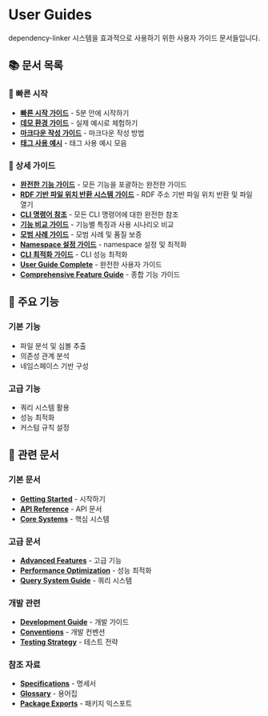 # User Guides

dependency-linker 시스템을 효과적으로 사용하기 위한 사용자 가이드 문서들입니다.

## 📚 문서 목록

### 🚀 빠른 시작
- **[빠른 시작 가이드](./QUICK-START-GUIDE.md)** - 5분 안에 시작하기
- **[데모 환경 가이드](./DEMO-ENVIRONMENT-GUIDE.md)** - 실제 예시로 체험하기
- **[마크다운 작성 가이드](./MARKDOWN-WRITING-GUIDE.md)** - 마크다운 작성 방법
- **[태그 사용 예시](./TAG-USAGE-EXAMPLES.md)** - 태그 사용 예시 모음

### 📖 상세 가이드
- **[완전한 기능 가이드](./COMPLETE-FEATURE-GUIDE.md)** - 모든 기능을 포괄하는 완전한 가이드
- **[RDF 기반 파일 위치 반환 시스템 가이드](./RDF-FILE-SYSTEM-GUIDE.md)** - RDF 주소 기반 파일 위치 반환 및 파일 열기
- **[CLI 명령어 참조](./CLI-COMMAND-REFERENCE.md)** - 모든 CLI 명령어에 대한 완전한 참조
- **[기능 비교 가이드](./FEATURE-COMPARISON.md)** - 기능별 특징과 사용 시나리오 비교
- **[모범 사례 가이드](./BEST-PRACTICES-GUIDE.md)** - 모범 사례 및 품질 보증
- **[Namespace 설정 가이드](./NAMESPACE-CONFIG-GUIDE.md)** - namespace 설정 및 최적화
- **[CLI 최적화 가이드](./CLI-OPTIMIZATION-GUIDE.md)** - CLI 성능 최적화
- **[User Guide Complete](./USER-GUIDE-COMPLETE.md)** - 완전한 사용자 가이드
- **[Comprehensive Feature Guide](./COMPREHENSIVE-FEATURE-GUIDE.md)** - 종합 기능 가이드

## 🎯 주요 기능

### 기본 기능
- 파일 분석 및 심볼 추출
- 의존성 관계 분석
- 네임스페이스 기반 구성

### 고급 기능
- 쿼리 시스템 활용
- 성능 최적화
- 커스텀 규칙 설정

## 📖 관련 문서

### 기본 문서
- **[Getting Started](../01-getting-started/README.md)** - 시작하기
- **[API Reference](../03-api-reference/README.md)** - API 문서
- **[Core Systems](../04-core-systems/README.md)** - 핵심 시스템

### 고급 문서
- **[Advanced Features](../05-advanced-features/README.md)** - 고급 기능
- **[Performance Optimization](../05-advanced-features/PERFORMANCE-OPTIMIZATION.md)** - 성능 최적화
- **[Query System Guide](../04-core-systems/QUERY-SYSTEM-GUIDE.md)** - 쿼리 시스템

### 개발 관련
- **[Development Guide](../06-development/README.md)** - 개발 가이드
- **[Conventions](../06-development/CONVENTIONS.md)** - 개발 컨벤션
- **[Testing Strategy](../06-development/testing-strategy.md)** - 테스트 전략

### 참조 자료
- **[Specifications](../07-specifications/README.md)** - 명세서
- **[Glossary](../08-reference/GLOSSARY.md)** - 용어집
- **[Package Exports](../08-reference/PACKAGE_EXPORTS.md)** - 패키지 익스포트
